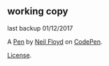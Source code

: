 working copy
------------
last backup 01/12/2017

A [Pen](http://codepen.io/Retrogamersplayground/pen/bgeoyP) by [Neil Floyd](http://codepen.io/Retrogamersplayground) on [CodePen](http://codepen.io/).

[License](http://codepen.io/Retrogamersplayground/pen/bgeoyP/license).